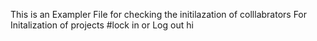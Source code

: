 This is an Exampler File for checking the initilazation of colllabrators 
For Initalization of projects
#lock in or Log out 
hi
